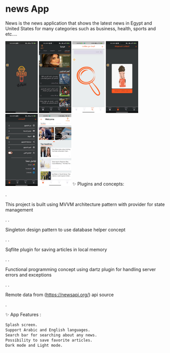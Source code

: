 
# news App
News is the news application that shows the latest news in Egypt and United States for many categories such as business, health, sports and etc....

<img src="NewsScreenShot/splash.jpeg" width="20%"></img>
<img src="NewsScreenShot/home.jpeg" width="20%"></img>
<img src="NewsScreenShot/search.jpeg" width="20%"></img>
<img src="NewsScreenShot/save.jpeg" width="20%"></img>
<img src="NewsScreenShot/seetings.jpeg" width="20%"></img>
<img src="NewsScreenShot/homeEn.jpeg" width="20%"></img>
✨ Plugins and concepts:

  . <P> This project is built using MVVM architecture pattern with provider for state management</P>.
   .<P> Singleton design pattern to use database helper concept </P>.
   . <P> Sqflite plugin for saving articles in local memory </P>.
   . <P>Functional programming concept using dartz plugin for handling server errors and exceptions </P>.
    .<P> Remote data from (https://newsapi.org/) api source</P>.

✨ App Features :

    Splash screen.
    Support Arabic and English languages.
    Search bar for searching about any news.
    Possibility to save favorite articles.
    Dark mode and Light mode.
